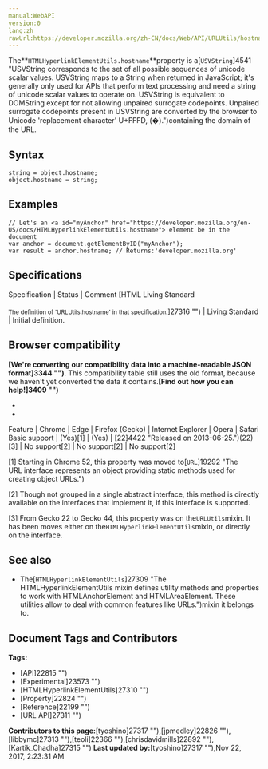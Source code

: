 ```yaml
---
manual:WebAPI
version:0
lang:zh
rawUrl:https://developer.mozilla.org/zh-CN/docs/Web/API/URLUtils/hostname
---
```






The**`HTMLHyperlinkElementUtils.hostname`**property is a[`USVString`]4541 "USVString corresponds to the set of all possible sequences of unicode scalar values. USVString maps to a String when returned in JavaScript; it's generally only used for APIs that perform text processing and need a string of unicode scalar values to operate on. USVString is equivalent to DOMString except for not allowing unpaired surrogate codepoints. Unpaired surrogate codepoints present in USVString are converted by the browser to Unicode 'replacement character' U+FFFD, (�).")containing the domain of the URL.


## Syntax<a name="Syntax"></a>

```
string = object.hostname;
object.hostname = string;

```

## Examples<a name="Examples"></a>

```
// Let's an <a id="myAnchor" href="https://developer.mozilla.org/en-US/docs/HTMLHyperlinkElementUtils.hostname"> element be in the document
var anchor = document.getElementByID("myAnchor");
var result = anchor.hostname; // Returns:'developer.mozilla.org'
```

## Specifications<a name="Specifications"></a>

Specification | Status | Comment 
[HTML Living Standard<br></br><small>The definition of &#39;URLUtils.hostname&#39; in that specification.</small>]27316 "") | Living Standard | Initial definition. 


## Browser compatibility<a name="Browser_compatibility"></a>


**[We&#39;re converting our compatibility data into a machine-readable JSON format]3344 "")**. This compatibility table still uses the old format, because we haven&#39;t yet converted the data it contains.**[Find out how you can help!]3409 "")**


* 
* 

Feature | Chrome | Edge | Firefox (Gecko) | Internet Explorer | Opera | Safari 
Basic support | (Yes)[1] | (Yes) | [22]4422 "Released on 2013-06-25.")(22) [3] | No support[2] | No support[2] | No support[2] 





[1] Starting in Chrome 52, this property was moved to[`URL`]19292 "The URL interface represents an object providing static methods used for creating object URLs.")



[2] Though not grouped in a single abstract interface, this method is directly available on the interfaces that implement it, if this interface is supported.



[3] From Gecko 22 to Gecko 44, this property was on the`URLUtils`mixin. It has been moves either on the`HTMLHyperlinkElementUtils`mixin, or directly on the interface.


## See also<a name="See_also"></a>

* The[`HTMLHyperlinkElementUtils`]27309 "The HTMLHyperlinkElementUtils mixin defines utility methods and properties to work with HTMLAnchorElement and HTMLAreaElement. These utilities allow to deal with common features like URLs.")mixin it belongs to.



## Document Tags and Contributors
**Tags:**
* [API]22815 "")
* [Experimental]23573 "")
* [HTMLHyperlinkElementUtils]27310 "")
* [Property]22824 "")
* [Reference]22199 "")
* [URL API]27311 "")

**Contributors to this page:**[tyoshino]27317 ""),[jpmedley]22826 ""),[libbymc]27313 ""),[teoli]22366 ""),[chrisdavidmills]22892 ""),[Kartik_Chadha]27315 "")
**Last updated by:**[tyoshino]27317 ""),<time>Nov 22, 2017, 2:23:31 AM</time>



